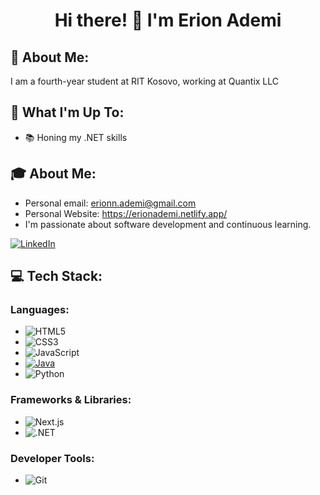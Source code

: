 <div align="center">
  <h1>Hi there! 👋 I'm Erion Ademi</h1>
</div>

## 💫 About Me:
I am a fourth-year student at RIT Kosovo, working at Quantix LLC

## 🚀 What I'm Up To:
- 📚 Honing my .NET skills

## 🎓 About Me:
- Personal email: erionn.ademi@gmail.com
- Personal Website: https://erionademi.netlify.app/
- I'm passionate about software development and continuous learning.

[![LinkedIn](https://img.shields.io/badge/LinkedIn-Profile-blue?logo=linkedin&style=flat-square&logoColor=white)](https://www.linkedin.com/in/erion-ademi-b730a1230/)

## 💻 Tech Stack:
### Languages:
- ![HTML5](https://img.shields.io/badge/-HTML5-E34F26?logo=html5&logoColor=white&style=flat)
- ![CSS3](https://img.shields.io/badge/-CSS3-1572B6?logo=css3&logoColor=white&style=flat)
- ![JavaScript](https://img.shields.io/badge/-JavaScript-F7DF1E?logo=javascript&logoColor=black&style=flat)
- [![Java](https://img.shields.io/badge/-Java-007396?logo=java&logoColor=white&style=flat)](https://en.wikipedia.org/wiki/Java_(programming_language))
- ![Python](https://img.shields.io/badge/-Python-3776AB?logo=python&logoColor=white&style=flat)

### Frameworks & Libraries:  
- ![Next.js](https://img.shields.io/badge/-Next.js-000000?logo=next.js&logoColor=white&style=flat)  
- ![.NET](https://img.shields.io/badge/-.NET-512BD4?logo=.net&logoColor=white&style=flat)

### Developer Tools:
- ![Git](https://img.shields.io/badge/-Git-F05032?logo=git&logoColor=white&style=flat)
